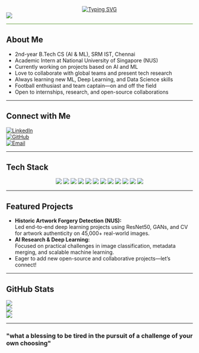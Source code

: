<div align="center">
  <a href="https://git.io/typing-svg">
    <img src="https://readme-typing-svg.demolab.com?font=Roboto+Condensed&size=26&duration=3500&pause=1200&center=true&width=500&color=9DC183&lines=Hey%2C%20I%20am%20JAI;AI%20/%20ML%20Enthusiast%20%7C%20Researcher;2nd%20Year%20CS%20Undergrad%20%7C%20SRM;Building%20AI%20for%20Real-World%20Impact" alt="Typing SVG" />
  </a>
</div>

<img src="https://user-images.githubusercontent.com/73097560/115834477-dbab4500-a447-11eb-908a-139a6edaec5c.gif"/>

<hr style="height:2px;border-width:0;color:#9DC183;background-color:#9DC183">

## About Me

- 2nd-year B.Tech CS (AI & ML), SRM IST, Chennai
- Academic Intern at National University of Singapore (NUS)
- Currently working on projects based on AI and ML
- Love to collaborate with global teams and present tech research
- Always learning new ML, Deep Learning, and Data Science skills
- Football enthusiast and team captain—on and off the field
- Open to internships, research, and open-source collaborations

---

## Connect with Me

[![LinkedIn](https://img.shields.io/badge/LinkedIn-%230077B5.svg?logo=linkedin&logoColor=white)](https://www.linkedin.com/in/jaikharb)  
[![GitHub](https://img.shields.io/badge/GitHub-%23121011.svg?logo=github&logoColor=white)](https://github.com/jboiie)  
[![Email](https://img.shields.io/badge/Email-D14836?logo=gmail&logoColor=white)](mailto:jai19kharb@gmail.com)  

---

## Tech Stack

<p align="center">
  <img src="https://img.shields.io/badge/Python-3670A0?style=for-the-badge&logo=python&logoColor=ffdd54"/>
  <img src="https://img.shields.io/badge/C-00599C?style=for-the-badge&logo=c&logoColor=white"/>
  <img src="https://img.shields.io/badge/Java-%23ED8B00.svg?style=for-the-badge&logo=openjdk&logoColor=white"/>
  <img src="https://img.shields.io/badge/Git-F05032?style=for-the-badge&logo=git&logoColor=white"/>
  <img src="https://img.shields.io/badge/GitHub-181717?style=for-the-badge&logo=github&logoColor=white"/>
  <img src="https://img.shields.io/badge/NumPy-013243?style=for-the-badge&logo=numpy&logoColor=white"/>
  <img src="https://img.shields.io/badge/Pandas-150458?style=for-the-badge&logo=pandas&logoColor=white"/>
  <img src="https://img.shields.io/badge/Matplotlib-FFC107?style=for-the-badge&logo=matplotlib&logoColor=white"/>
  <img src="https://img.shields.io/badge/Scikit--learn-F7931E?style=for-the-badge&logo=scikit-learn&logoColor=white"/>
  <img src="https://img.shields.io/badge/TensorFlow-FF6F00?style=for-the-badge&logo=tensorflow&logoColor=white"/>
  <img src="https://img.shields.io/badge/Streamlit-FF4B4B?style=for-the-badge&logo=streamlit&logoColor=white"/>
  <img src="https://img.shields.io/badge/Google+Colab-F9AB00?style=for-the-badge&logo=google-colab&logoColor=white"/>
</p>

---

## Featured Projects

- **Historic Artwork Forgery Detection (NUS):**  
  Led end-to-end deep learning projects using ResNet50, GANs, and CV for artwork authenticity on 45,000+ real-world images.
- **AI Research & Deep Learning:**  
  Focused on practical challenges in image classification, metadata merging, and scalable machine learning.
- Eager to add new open-source and collaborative projects—let’s connect!

---

## GitHub Stats

![](https://github-readme-stats.vercel.app/api?username=jboiie&theme=blue-green&hide_border=false&include_all_commits=true&count_private=true&show_icons=true)  
![](https://github-readme-streak-stats.herokuapp.com/?user=jboiie&theme=blue-green&hide_border=false)  
![](https://github-readme-stats.vercel.app/api/top-langs/?username=jboiie&theme=blue-green&hide_border=false&layout=compact)

---

### "what a blessing to be tired in the pursuit of a challenge of your own choosing"
